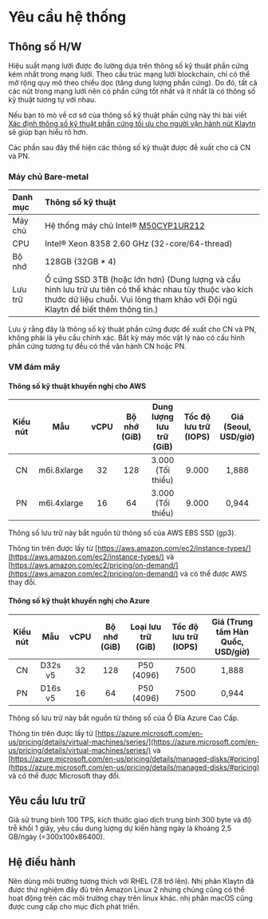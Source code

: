 # Yêu cầu hệ thống

## Thông số H/W <a id="h-w-specification"></a>

Hiệu suất mạng lưới được đo lường dựa trên thông số kỹ thuật phần cứng kém nhất trong mạng lưới. Theo cấu trúc mạng lưới blockchain, chỉ có thể mở rộng quy mô theo chiều dọc \(tăng dung lượng phần cứng\). Do đó, tất cả các nút trong mạng lưới nên có phần cứng tốt nhất và ít nhất là có thông số kỹ thuật tương tự với nhau.

Nếu bạn tò mò về cơ sở của thông số kỹ thuật phần cứng này thì bài viết [Xác định thông số kỹ thuật phần cứng tối ưu cho người vận hành nút Klaytn](https://klaytn.foundation/node-operator-optimal-specs/) sẽ giúp bạn hiểu rõ hơn.

Các phần sau đây thể hiện các thông số kỹ thuật được đề xuất cho cả CN và PN.

### Máy chủ Bare-metal <a id="bare-metal-server"></a>

| Danh mục | Thông số kỹ thuật                                                                                                                                                                             |
|:-------- |:--------------------------------------------------------------------------------------------------------------------------------------------------------------------------------------------- |
| Máy chủ  | Hệ thống máy chủ Intel® [M50CYP1UR212](https://www.intel.sg/content/www/xa/en/products/sku/214842/intel-server-system-m50cyp1ur212/specifications.html)                                       |
| CPU      | Intel® Xeon 8358 2.60 GHz \(32-core/64-thread\)                                                                                                                                             |
| Bộ nhớ   | 128GB \(32GB \* 4\)                                                                                                                                                                       |
| Lưu trữ  | Ổ cứng SSD 3TB (hoặc lớn hơn) (Dung lượng và cấu hình lưu trữ ưu tiên có thể khác nhau tùy thuộc vào kích thước dữ liệu chuỗi. Vui lòng tham khảo với Đội ngũ Klaytn để biết thêm thông tin.) |

Lưu ý rằng đây là thông số kỹ thuật phần cứng được đề xuất cho CN và PN, không phải là yêu cầu chính xác. Bất kỳ máy móc vật lý nào có cấu hình phần cứng tương tự đều có thể vận hành CN hoặc PN.

### VM đám mây <a id="cloud-vm"></a>

#### Thông số kỹ thuật khuyến nghị cho AWS<a id="recommended-specification-for-aws"></a>

| Kiểu nút |     Mẫu     | vCPU | Bộ nhớ \(GiB\) | Dung lượng lưu trữ \(GiB\) | Tốc độ lưu trữ \(IOPS\) | Giá \(Seoul, USD/giờ\) |
|:--------:|:-----------:|:----:|:----------------:|:----------------------------:|:-------------------------:|:------------------------:|
|    CN    | m6i.8xlarge |  32  |       128        |      3.000 (Tối thiểu)       |           9.000           |          1,888           |
|    PN    | m6i.4xlarge |  16  |        64        |      3.000 (Tối thiểu)       |           9.000           |          0,944           |

Thông số lưu trữ này bắt nguồn từ thông số của AWS EBS SSD (gp3).

Thông tin trên được lấy từ [https://aws.amazon.com/ec2/instance-types/](https://aws.amazon.com/ec2/instance-types/) và [https://aws.amazon.com/ec2/pricing/on-demand/](https://aws.amazon.com/ec2/pricing/on-demand/) và có thể được AWS thay đổi.

#### Thông số kỹ thuật khuyến nghị cho Azure<a id="recommended-specification-for-azure"></a>

| Kiểu nút |   Mẫu   | vCPU | Bộ nhớ \(GiB\) | Loại lưu trữ \(GiB\) | Tốc độ lưu trữ \(IOPS\) | Giá \(Trung tâm Hàn Quốc, USD/giờ\) |
|:--------:|:-------:|:----:|:----------------:|:----------------------:|:-------------------------:|:-------------------------------------:|
|    CN    | D32s v5 |  32  |       128        |       P50 (4096)       |           7500            |                 1,888                 |
|    PN    | D16s v5 |  16  |        64        |       P50 (4096)       |           7500            |                 0,944                 |

Thông số lưu trữ này bắt nguồn từ thông số của Ổ Đĩa Azure Cao Cấp.

Thông tin trên được lấy từ [https://azure.microsoft.com/en-us/pricing/details/virtual-machines/series/](https://azure.microsoft.com/en-us/pricing/details/virtual-machines/series/) và [https://azure.microsoft.com/en-us/pricing/details/managed-disks/#pricing](https://azure.microsoft.com/en-us/pricing/details/managed-disks/#pricing) và có thể được Microsoft thay đổi.

## Yêu cầu lưu trữ <a id="storage-requirements"></a>

Giả sử trung bình 100 TPS, kích thước giao dịch trung bình 300 byte và độ trễ khối 1 giây, yêu cầu dung lượng dự kiến hàng ngày là khoảng 2,5 GB/ngày \(=300x100x86400\).

## Hệ điều hành <a id="operating-system"></a>

Nên dùng môi trường tương thích với RHEL (7.8 trở lên). Nhị phân Klaytn đã được thử nghiệm đầy đủ trên Amazon Linux 2 nhưng chúng cũng có thể hoạt động trên các môi trường chạy trên linux khác. nhị phân macOS cũng được cung cấp cho mục đích phát triển.
